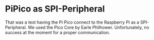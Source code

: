 # PiPico as SPI-Peripheral

That was a test having the Pi Pico connect to the Raspberry Pi as a SPI-Peripheral. We used the Pico Core by Earle Philhower. Unfortunately, no success at the moment for a proper communication.